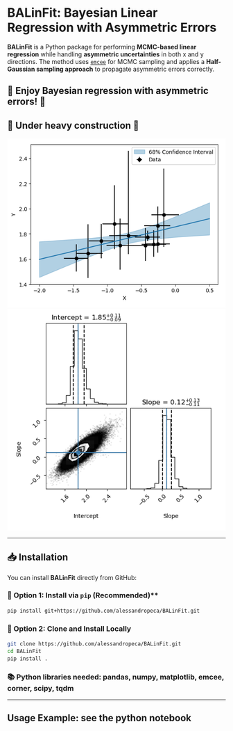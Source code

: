 # **BALinFit: Bayesian Linear Regression with Asymmetric Errors**
**BALinFit** is a Python package for performing **MCMC-based linear regression** while handling **asymmetric uncertainties** in both x and y directions. The method uses [`emcee`](https://emcee.readthedocs.io/en/stable/index.html) for MCMC sampling and applies a **Half-Gaussian sampling approach** to propagate asymmetric errors correctly.

## 🚀 Enjoy Bayesian regression with asymmetric errors! 🚀
## 🚧 Under heavy construction 🚧 

![Example Plot](fit_results.png)
![Example Plot](corner_results.png)

---

## **📥 Installation**

You can install **BALinFit** directly from GitHub:

### 🔹 Option 1: Install via `pip` (Recommended)**
```bash
pip install git+https://github.com/alessandropeca/BALinFit.git
```

### 🔹 Option 2: Clone and Install Locally
```bash
git clone https://github.com/alessandropeca/BALinFit.git
cd BALinFit
pip install .
```

### 📚 Python libraries needed: pandas, numpy, matplotlib, emcee, corner, scipy, tqdm

---
## Usage Example: see the python notebook


